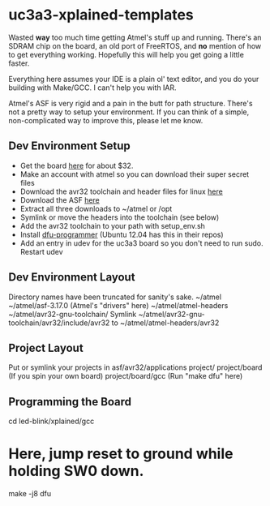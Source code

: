 uc3a3-xplained-templates
========================

Wasted **way** too much time getting Atmel's stuff up and running. There's an SDRAM chip on the board, an old port of FreeRTOS, and **no** mention of how to get everything working. Hopefully this will help you get going a little faster.

Everything here assumes your IDE is a plain ol' text editor, and you do your building with Make/GCC. I can't help you with IAR.

Atmel's ASF is very rigid and a pain in the butt for path structure. There's not a pretty way to setup your environment. If you can think of a simple, non-complicated way to improve this, please let me know.

Dev Environment Setup
---------------------
* Get the board [here](http://www.digikey.com/product-detail/en/AT32UC3A3-XPLD/AT32UC3A3-XPLD-ND/2522717) for about $32.
* Make an account with atmel so you can download their super secret files
* Download the avr32 toolchain and header files for linux [here](http://www.atmel.com/tools/atmelavrtoolchainforlinux.aspx)
* Download the ASF [here](http://www.atmel.com/tools/avrsoftwareframework.aspx)
* Extract all three downloads to ~/atmel or /opt
* Symlink or move the headers into the toolchain (see below)
* Add the avr32 toolchain to your path with setup\_env.sh
* Install [dfu-programmer](http://dfu-programmer.sourceforge.net/) (Ubuntu 12.04 has this in their repos)
* Add an entry in udev for the uc3a3 board so you don't need to run sudo. Restart udev

Dev Environment Layout
----------------------
Directory names have been truncated for sanity's sake.
    ~/atmel
    ~/atmel/asf-3.17.0 (Atmel's "drivers" here)
    ~/atmel/atmel-headers
    ~/atmel/avr32-gnu-toolchain/
    Symlink ~/atmel/avr32-gnu-toolchain/avr32/include/avr32 to ~/atmel/atmel-headers/avr32

Project Layout
--------------
Put or symlink your projects in asf/avr32/applications
    project/
    project/board (If you spin your own board)
    project/board/gcc (Run "make dfu" here)

Programming the Board
---------------------
cd led-blink/xplained/gcc
# Here, jump reset to ground while holding SW0 down.
make -j8 dfu
